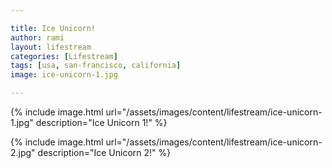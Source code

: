 ```yaml
---

title: Ice Unicorn!
author: rami
layout: lifestream 
categories: [Lifestream]
tags: [usa, san-francisco, california]
image: ice-unicorn-1.jpg

---
```


{% include image.html url="/assets/images/content/lifestream/ice-unicorn-1.jpg" description="Ice Unicorn 1!" %}

{% include image.html url="/assets/images/content/lifestream/ice-unicorn-2.jpg" description="Ice Unicorn 2!" %}
